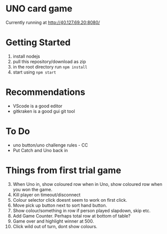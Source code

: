 # UNO card game

Currently running at http://40.127.69.20:8080/

# Getting Started

1. install nodejs
2. pull this repository/download as zip
3. in the root directory run
   `npm install`
4. start using
   `npm start`

# Recommendations

- VScode is a good editor
- gitkraken is a good gui git tool

# To Do

- uno button/uno challenge rules - CC
- Put Catch and Uno back in

# Things from first trial game
3. When Uno in, show coloured row when in Uno, show coloured row when you won the game.
4. Kill player on timeout/disconnect
5. Colour selector click doesnt seem to work on first click.
6. Move pick up button next to sort hand button.
9. Show colour/something in row if person played slapdown, skip etc.
12. Add Game Counter. Perhaps total row at bottom of table?
14. Game over and highlight winner at 500.
15. Click wild out of turn, dont show colours.
 
